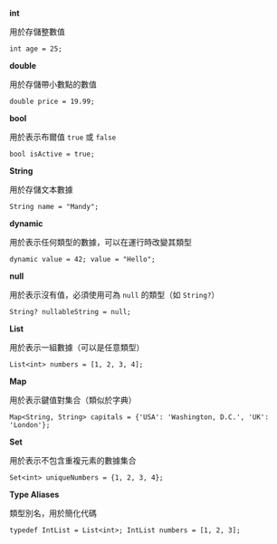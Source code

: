 **int**

用於存儲整數值

`int age = 25;`

**double**

用於存儲帶小數點的數值

`double price = 19.99;`

**bool**

用於表示布爾值 `true` 或 `false`

`bool isActive = true;`

**String**

用於存儲文本數據

`String name = "Mandy";`

**dynamic**

用於表示任何類型的數據，可以在運行時改變其類型

`dynamic value = 42; value = "Hello";`

**null**

用於表示沒有值，必須使用可為 `null` 的類型（如 `String?`）

`String? nullableString = null;`

**List**

用於表示一組數據（可以是任意類型）

`List<int> numbers = [1, 2, 3, 4];`

**Map**

用於表示鍵值對集合（類似於字典）

`Map<String, String> capitals = {'USA': 'Washington, D.C.', 'UK': 'London'};`

**Set**

用於表示不包含重複元素的數據集合

`Set<int> uniqueNumbers = {1, 2, 3, 4};`

**Type Aliases**

類型別名，用於簡化代碼

`typedef IntList = List<int>; IntList numbers = [1, 2, 3];`
